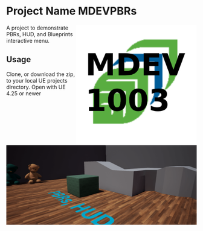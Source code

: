 # Project Name MDEVPBRs
<img src="Assets4Reference/MDEV1003.png" width="320" align="right" />

A project to demonstrate PBRs, HUD, and Blueprints interactive menu.

## Usage

Clone, or download the zip, to your local UE projects directory.
Open with UE 4.25 or newer

<img src="Assets4Reference/PBRSample.png" width="600" align="right" />


